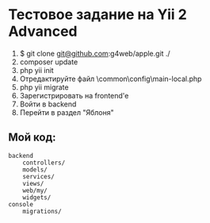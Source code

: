 Тестовое задание на Yii 2 Advanced 
===============================
1) $ git clone git@github.com:g4web/apple.git ./
2) composer update
3) php yii init
4) Отредактируйте файл \common\config\main-local.php
5) php yii migrate
6) Зарегистрировать на frontend'e
7) Войти в backend
8) Перейти в раздел "Яблоня"

Мой код:
-------------------

```
backend
    controllers/
    models/
    services/
    views/
    web/my/
    widgets/  
console
    migrations/
```

